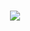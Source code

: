 
<h1 align="center">
  <a href="https://git.io/typing-svg">
    <img src="https://readme-typing-svg.herokuapp.com/?lines=Hello,+There!+👋;This+is+Mazharul+Islam+Tohin;Nice+to+meet+you!&center=true&size=25">
  </a>
</h1>

 

